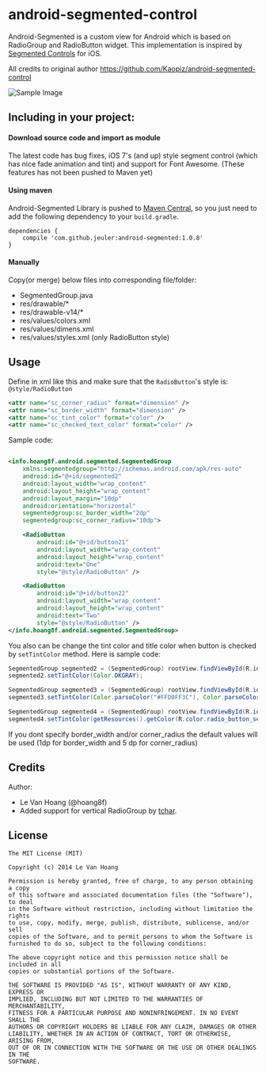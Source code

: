 android-segmented-control
=========================
Android-Segmented is a custom view for Android which is based on RadioGroup and RadioButton widget.
This implementation is inspired by [Segmented Controls](https://developer.apple.com/library/ios/documentation/userexperience/conceptual/UIKitUICatalog/UISegmentedControl.html) for iOS.

All credits to original author https://github.com/Kaopiz/android-segmented-control

![Sample Image](https://raw.githubusercontent.com/hoang8f/android-segmented-control/master/screenshot/screenshot3.png)

## Including in your project:

#### Download source code and import as module
The latest code has bug fixes, iOS 7's (and up) style segment control (which has nice fade animation and tint) and support for Font Awesome.
(These features has not been pushed to Maven yet)

#### Using maven
Android-Segmented Library is pushed to [Maven Central](http://search.maven.org/#search%7Cga%7C1%7Ca%3A%22android-segmented%22), so you just need to add the following dependency to your `build.gradle`.

    dependencies {
        compile 'com.github.jeuler:android-segmented:1.0.8'
    }

#### Manually
Copy(or merge) below files into corresponding file/folder:
  + SegmentedGroup.java
  + res/drawable/*
  + res/drawable-v14/*
  + res/values/colors.xml
  + res/values/dimens.xml
  + res/values/styles.xml (only RadioButton style)

Usage
-----
Define in xml like this and make sure that the `RadioButton`'s style is: `@style/RadioButton`

```xml
<attr name="sc_corner_radius" format="dimension" />
<attr name="sc_border_width" format="dimension" />
<attr name="sc_tint_color" format="color" />
<attr name="sc_checked_text_color" format="color" />
```

Sample code:
```xml

<info.hoang8f.android.segmented.SegmentedGroup
    xmlns:segmentedgroup="http://schemas.android.com/apk/res-auto"
    android:id="@+id/segmented2"
    android:layout_width="wrap_content"
    android:layout_height="wrap_content"
    android:layout_margin="10dp"
    android:orientation="horizontal"
    segmentedgroup:sc_border_width="2dp"
    segmentedgroup:sc_corner_radius="10dp">

    <RadioButton
        android:id="@+id/button21"
        android:layout_width="wrap_content"
        android:layout_height="wrap_content"
        android:text="One"
        style="@style/RadioButton" />

    <RadioButton
        android:id="@+id/button22"
        android:layout_width="wrap_content"
        android:layout_height="wrap_content"
        android:text="Two"
        style="@style/RadioButton" />
</info.hoang8f.android.segmented.SegmentedGroup>
```

You also can be change the tint color and title color when button is checked by `setTintColor` method.
Here is sample code:

```java
SegmentedGroup segmented2 = (SegmentedGroup) rootView.findViewById(R.id.segmented2);
segmented2.setTintColor(Color.DKGRAY);

SegmentedGroup segmented3 = (SegmentedGroup) rootView.findViewById(R.id.segmented3);
segmented3.setTintColor(Color.parseColor("#FFD0FF3C"), Color.parseColor("#FF7B07B2"));

SegmentedGroup segmented4 = (SegmentedGroup) rootView.findViewById(R.id.segmented4);
segmented4.setTintColor(getResources().getColor(R.color.radio_button_selected_color));
```
If you dont specify border_width and/or corner_radius the default values will be used (1dp for border_width and 5 dp for corner_radius)

Credits
-------
Author: 
* Le Van Hoang (@hoang8f)
* Added support for vertical RadioGroup by [tchar](https://github.com/tchar).

License
-------
    The MIT License (MIT)
    
    Copyright (c) 2014 Le Van Hoang
    
    Permission is hereby granted, free of charge, to any person obtaining a copy
    of this software and associated documentation files (the "Software"), to deal
    in the Software without restriction, including without limitation the rights
    to use, copy, modify, merge, publish, distribute, sublicense, and/or sell
    copies of the Software, and to permit persons to whom the Software is
    furnished to do so, subject to the following conditions:
    
    The above copyright notice and this permission notice shall be included in all
    copies or substantial portions of the Software.
    
    THE SOFTWARE IS PROVIDED "AS IS", WITHOUT WARRANTY OF ANY KIND, EXPRESS OR
    IMPLIED, INCLUDING BUT NOT LIMITED TO THE WARRANTIES OF MERCHANTABILITY,
    FITNESS FOR A PARTICULAR PURPOSE AND NONINFRINGEMENT. IN NO EVENT SHALL THE
    AUTHORS OR COPYRIGHT HOLDERS BE LIABLE FOR ANY CLAIM, DAMAGES OR OTHER
    LIABILITY, WHETHER IN AN ACTION OF CONTRACT, TORT OR OTHERWISE, ARISING FROM,
    OUT OF OR IN CONNECTION WITH THE SOFTWARE OR THE USE OR OTHER DEALINGS IN THE
    SOFTWARE.


